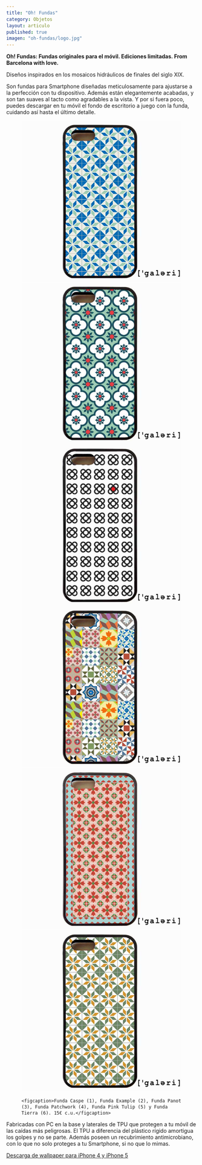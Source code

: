 ```yaml
---
title: "Oh! Fundas"
category: Objetos
layout: articulo
published: true
imagen: "oh-fundas/logo.jpg"
---
```


**Oh! Fundas: Fundas originales para el móvil. Ediciones limitadas. From Barcelona with love.**

Diseños inspirados en los mosaicos hidráulicos de finales del siglo XIX.

Son fundas para Smartphone diseñadas meticulosamente para ajustarse a la perfección con tu dispositivo. Además están elegantemente acabadas, y son tan suaves al tacto como agradables a la vista. Y por si fuera poco, puedes descargar en tu móvil el fondo de escritorio a juego con la funda, cuidando así hasta el último detalle.

<figure class="third">
	<a href="/images/oh-fundas/caspe.jpg"><img src="/images/oh-fundas/caspe.jpg" alt="image"></a>
	<a href="/images/oh-fundas/example.jpg"><img src="/images/oh-fundas/example.jpg" alt="image"></a>
	<a href="/images/oh-fundas/Panot.jpg"><img src="/images/oh-fundas/Panot.jpg" alt="image"></a>
	<a href="/images/oh-fundas/patchwork.jpg"><img src="/images/oh-fundas/patchwork.jpg" alt="image"></a>
	<a href="/images/oh-fundas/pink-tulip.jpg"><img src="/images/oh-fundas/pink-tulip.jpg" alt="image"></a>
	<a href="/images/oh-fundas/tierra.jpg"><img src="/images/oh-fundas/tierra.jpg" alt="image"></a>

	<figcaption>Funda Caspe (1), Funda Example (2), Funda Panot (3), Funda Patchwork (4), Funda Pink Tulip (5) y Funda Tierra (6). 15€ c.u.</figcaption>
</figure>

Fabricadas con PC en la base y laterales de TPU que protegen a tu móvil de las caídas más peligrosas. El TPU a diferencia del plástico rígido amortigua los golpes y no se parte. Además poseen un recubrimiento antimicrobiano, con lo que no solo proteges a tu Smartphone, si no que lo mimas.

[Descarga de wallpaper para iPhone 4 y iPhone 5](http://www.ohfundas.com/galeribcn-wallpaper/)
